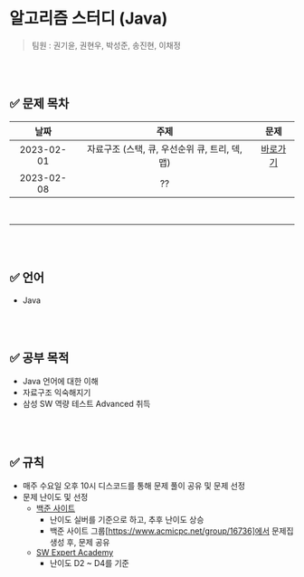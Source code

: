 # 알고리즘 스터디 (Java)


> 팀원 : 권기윤, 권현우, 박성준, 송진현, 이채정

<br/>
<br/>

## ✅ 문제 목차

날짜 | 주제 | 문제
:---: | :---: | :---:
2023-02-01 | 자료구조 (스택, 큐, 우선순위 큐, 트리, 덱, 맵) | [바로가기](https://github.com/psj98/Java_Study_Coding_18/tree/main/baekjoon/src/study_230201)
2023-02-08 | ?? | []()

<br/>

***
<br/>
<br/>

## ✅ 언어

- Java

<br/>
<br/>

## ✅ 공부 목적

- Java 언어에 대한 이해
- 자료구조 익숙해지기
- 삼성 SW 역량 테스트 Advanced 취득

<br/>
<br/>

## ✅ 규칙

- 매주 수요일 오후 10시 디스코드를 통해 문제 풀이 공유 및 문제 선정
- 문제 난이도 및 선정
  - [백준 사이트](https://www.acmicpc.net)
    - 난이도 실버를 기준으로 하고, 추후 난이도 상승
    - 백준 사이트 그룹[https://www.acmicpc.net/group/16736]에서 문제집 생성 후, 문제 공유
  - [SW Expert Academy](https://swexpertacademy.com/main/main.do)
    - 난이도 D2 ~ D4를 기준

<br/>
<br/>
